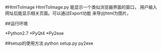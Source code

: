 #HtmlToImage
HtmlToImage.py 能显示一个类似浏览器界面的窗口，
用户输入网址后能显示相关页面。可以通过Export功能
来导出html为图片。

##运行环境

*Python2.7
*PyQt4
*Py2exe


##setup的使用方法
    python setup.py py2exe
